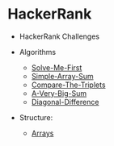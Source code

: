 # HackerRank

- HackerRank Challenges 

- Algorithms
    - [Solve-Me-First](https://github.com/TheJessicaBohn/HackerRank/tree/main/1_Solve-Me-First)
    - [Simple-Array-Sum](https://github.com/TheJessicaBohn/HackerRank/tree/main/2_Simple-Array-Sum)
    - [Compare-The-Triplets](https://github.com/TheJessicaBohn/HackerRank/tree/main/3_Compare-The-Triplets)
    - [A-Very-Big-Sum](https://github.com/TheJessicaBohn/HackerRank/tree/main/4_A-Very-Big-Sum)
    - [Diagonal-Difference](https://github.com/TheJessicaBohn/HackerRank/tree/main/5_Diagonal-Difference)
- Structure:
    - [Arrays](https://github.com/TheJessicaBohn/HackerRank/tree/main/Challenge_1) 
